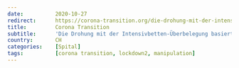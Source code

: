 ```yaml
---
date:          2020-10-27
redirect:      https://corona-transition.org/die-drohung-mit-der-intensivbetten-uberbelegung-basiert-auf
title:         Corona Transition
subtitle:      'Die Drohung mit der Intensivbetten-Überbelegung basiert auf Zahlenmanipulationen'
country:       CH
categories:    [Spital]
tags:          [corona transition, lockdown2, manipulation]
---
```

